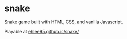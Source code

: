 # snake

Snake game built with HTML, CSS, and vanilla Javascript.

Playable at [ehlee95.github.io/snake/](https://ehlee95.github.io/snake/)
